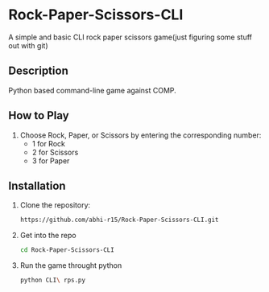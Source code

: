 # Rock-Paper-Scissors-CLI

A simple and basic CLI rock paper scissors game(just figuring some stuff out with git)

## Description
Python based command-line game against COMP. 

## How to Play
1. Choose Rock, Paper, or Scissors by entering the corresponding number:
   - 1 for Rock
   - 2 for Scissors
   - 3 for Paper
  
## Installation
1. Clone the repository:
   ```bash
   https://github.com/abhi-r15/Rock-Paper-Scissors-CLI.git
2. Get into the repo
   ```bash
   cd Rock-Paper-Scissors-CLI
4. Run the game throught python
   ```bash
   python CLI\ rps.py
